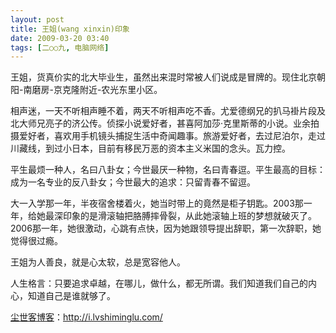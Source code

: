 ```yaml
---
layout: post
title: 王姐(wang xinxin)印象
date: 2009-03-20 03:40
tags: [二○○九, 电脑网络]
---
```

王姐，货真价实的北大毕业生，虽然出来混时常被人们说成是冒牌的。现住北京朝阳-南磨房-京克隆附近-农光东里小区。

相声迷，一天不听相声睡不着，两天不听相声吃不香。尤爱德纲兄的扒马褂片段及北大师兄亮子的济公传。侦探小说爱好者，甚喜阿加莎·克里斯蒂的小说。业余拍摄爱好者，喜欢用手机镜头捕捉生活中奇闻趣事。旅游爱好者，去过尼泊尔，走过川藏线，到过小日本，目前有移民万恶的资本主义米国的念头。瓦力控。

平生最烦一种人，名曰八卦女；今世最厌一种物，名曰青春逗。平生最高的目标：成为一名专业的反八卦女；今世最大的追求：只留青春不留逗。

大一入学那一年，半夜宿舍楼着火，她当时带上的竟然是柜子钥匙。2003那一年，给她最深印象的是滑滚轴把胳膊摔骨裂，从此她滚轴上班的梦想就破灭了。2006那一年，她很激动，心跳有点快，因为她跟领导提出辞职，第一次辞职，她觉得很过瘾。

王姐为人善良，就是心太软，总是宽容他人。

人生格言：只要追求卓越，在哪儿，做什么，都无所谓。我们知道我们自己的内心，知道自己是谁就够了。

<a href="http://i.lvshiminglu.com/">尘世客博客</a>：<a href="http://i.lvshiminglu.com/">http://i.lvshiminglu.com/</a>


